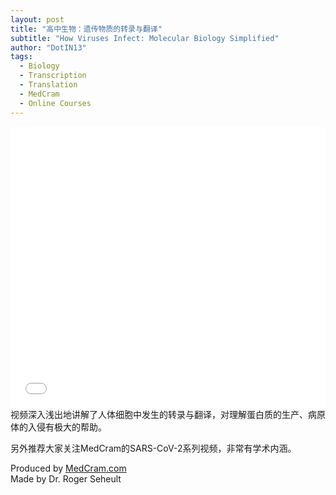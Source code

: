 ```yaml
---
layout: post
title: "高中生物：遗传物质的转录与翻译"
subtitle: "How Viruses Infect: Molecular Biology Simplified"
author: "DotIN13"
tags:
  - Biology
  - Transcription
  - Translation
  - MedCram
  - Online Courses
---
```


<div class="video-iframe">
<iframe src="//player.bilibili.com/player.html?aid=94446303&cid=161220036&page=1&as_wide=1&high_quality=1" scrolling="no" border="0" frameborder="no" framespacing="0" allowfullscreen="true" width="100%" height="450px"> </iframe>
</div>
视频深入浅出地讲解了人体细胞中发生的转录与翻译，对理解蛋白质的生产、病原体的入侵有极大的帮助。

另外推荐大家关注MedCram的SARS-CoV-2系列视频，非常有学术内涵。

Produced by [MedCram.com](https://www.medcram.com/)  
Made by Dr. Roger Seheult